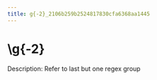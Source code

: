 ```yaml
---
title: g{-2}_2106b259b2524817830cfa6368aa1445
---
```


# \g{-2}

Description: Refer to last but one regex group
